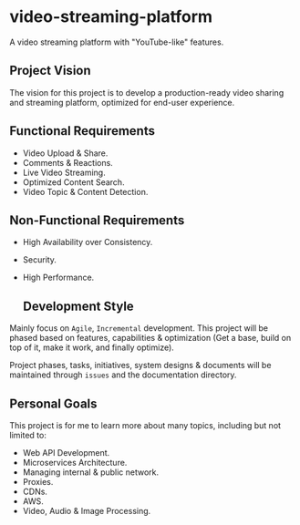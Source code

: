 # video-streaming-platform
A video streaming platform with "YouTube-like" features.

## Project Vision
The vision for this project is to develop a production-ready video sharing and streaming platform, optimized for end-user experience. 

## Functional Requirements
- Video Upload & Share.
- Comments & Reactions.
- Live Video Streaming.
- Optimized Content Search.
- Video Topic & Content Detection.

## Non-Functional Requirements
- High Availability over Consistency.
- Security.
- High Performance.

  ## Development Style
Mainly focus on `Agile`, `Incremental` development. This project will be phased based on features, capabilities & optimization (Get a base, build on top of it, make it work, and finally optimize). 

Project phases, tasks, initiatives, system designs & documents will be maintained through `issues` and the documentation directory.

## Personal Goals
This project is for me to learn more about many topics, including but not limited to:
- Web API Development.
- Microservices Architecture.
- Managing internal & public network.
- Proxies.
- CDNs.
- AWS.
- Video, Audio & Image Processing.

